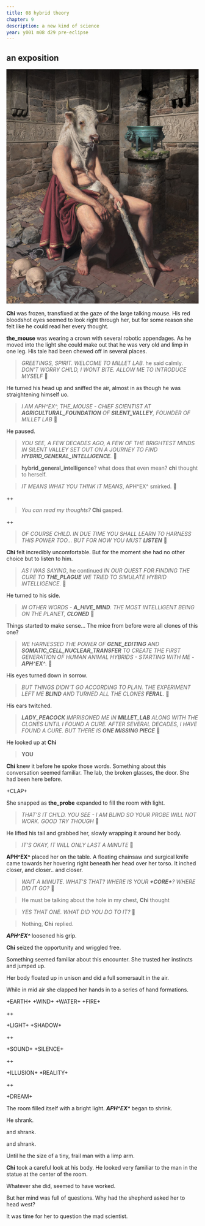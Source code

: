 ```yaml
---
title: 08 hybrid theory
chapter: 9  
description: a new kind of science
year: y001 m08 d29 pre-eclipse
---
```


## an exposition

![miotaur](./minotaur.jpeg)

**Chi** was frozen, transfixed at the gaze of the large talking mouse. His red bloodshot eyes seemed to look right through her, but for some reason she felt like he could read her every thought.

**the_mouse** was wearing a crown with several robotic appendages. As he moved into the light she could make out that he was very old and limp in one leg. His tale had been chewed off in several places.

> *GREETINGS, SPIRIT. WELCOME TO MILLET LAB.* he said calmly.
> *DON'T WORRY CHILD, I WONT BITE. ALLOW ME TO INTRODUCE MYSELF* 🐁 

He turned his head up and sniffed the air, almost in as though he was straightening himself uo.

> *I AM *APH^EX^*, THE_MOUSE - CHIEF SCIENTIST AT **AGRICULTURAL_FOUNDATION** OF **SILENT_VALLEY**, FOUNDER OF MILLET LAB* 🐁

He paused.

>*YOU SEE, A FEW DECADES AGO, A FEW OF THE BRIGHTEST MINDS IN SILENT VALLEY SET OUT ON A JOURNEY TO FIND **HYBRID_GENERAL_INTELLIGENCE**.* 🐁

> **hybrid_general_intelligence**? what does that even mean? **chi** thought to herself.

> *IT MEANS WHAT YOU THINK IT MEANS*, APH^EX^ smirked. 🐁

++

> *You can read my thoughts?* **Chi** gasped.

++

> *OF COURSE CHILD. IN DUE TIME YOU SHALL LEARN TO HARNESS THIS POWER TOO... BUT FOR NOW YOU MUST **LISTEN*** 🐁

**Chi** felt incredibly uncomfortable. But for the moment she had no other choice but to listen to him.

> *AS I WAS SAYING*, he continued *IN OUR QUEST FOR FINDING THE CURE TO **THE_PLAGUE** WE TRIED TO SIMULATE HYBRID INTELLIGENCE.* 🐁

He turned to his side.

> *IN OTHER WORDS - **A_HIVE_MIND**. THE MOST INTELLIGENT BEING ON THE PLANET, **CLONED*** 🐁

Things started to make sense... The mice from before were all clones of this one?

> *WE HARNESSED THE POWER OF **GENE_EDITING** AND **SOMATIC_CELL_NUCLEAR_TRANSFER** TO CREATE THE FIRST GENERATION OF HUMAN ANIMAL HYBRIDS - STARTING WITH ME - **APH^EX^**.* 🐁

His eyes turned down in sorrow.

> *BUT THINGS DIDN'T GO ACCORDING TO PLAN. THE EXPERIMENT LEFT ME **BLIND** AND TURNED ALL THE CLONES **FERAL**.* 🐁

His ears twitched.

> ***LADY_PEACOCK** IMPRISONED ME IN **MILLET_LAB** ALONG WITH THE CLONES UNTIL I FOUND A CURE. AFTER SEVERAL DECADES, I HAVE FOUND A CURE. BUT THERE IS **ONE MISSING PIECE*** 🐁

He looked up at **Chi**

>**YOU**

**Chi** knew it before he spoke those words. Something about this conversation seemed familiar. The lab, the broken glasses, the door. She had been here before.

+CLAP+

She snapped as **the_probe** expanded to fill the room with light.

>*THAT'S IT CHILD. YOU SEE - I AM BLIND SO YOUR PROBE WILL NOT WORK. GOOD TRY THOUGH* 🐁

He lifted his tail and grabbed her, slowly wrapping it around her body.

>*IT'S OKAY, IT WILL ONLY LAST A MINUTE* 🐁

**APH^EX^** placed her on the table. A floating chainsaw and surgical knife came towards her hovering right beneath her head over her torso. It inched closer, and closer.. and closer.


> *WAIT A MINUTE. WHAT'S THAT? WHERE IS YOUR **+CORE+**? WHERE DID IT GO?* 🐁

> He must be talking about the hole in my chest, **Chi** thought

> *YES THAT ONE. WHAT DID YOU DO TO IT?* 🐁

> Nothing, **Chi** replied.

***APH^EX^*** loosened his grip.

**Chi** seized the opportunity and wriggled free.

Something seemed familiar about this encounter. She trusted her instincts and jumped up.

Her body floated up in unison and did a full somersault in the air.

While in mid air she clapped her hands in to a series of hand formations.

+EARTH+
+WIND+
+WATER+
+FIRE+

++

+LIGHT+
+SHADOW+

++

+SOUND+
+SILENCE+

++

+ILLUSION+
*REALITY+

++

+DREAM+

The room filled itself with a bright light. ***APH^EX^*** began to shrink. 

He shrank.

and shrank. 

and shrank.

Until he the size of a tiny, frail man with a limp arm. 

**Chi** took a careful look at his body. He looked very familiar to the man in the statue at the center of the room.

Whatever she did, seemed to have worked.

But her mind was full of questions. Why had the shepherd asked her to head west?

It was time for her to question the mad scientist.